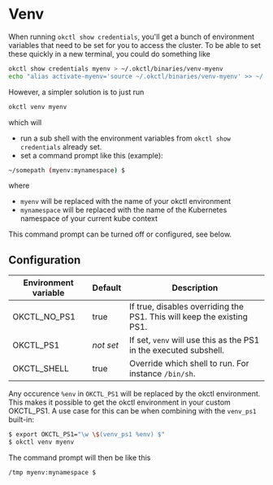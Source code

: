 # Venv

When running `okctl show credentials`, you'll get a bunch of environment variables that need to be set for you to
access the cluster. To be able to set these quickly in a new terminal, you could do something like

```bash
okctl show credentials myenv > ~/.okctl/binaries/venv-myenv
echo "alias activate-myenv='source ~/.okctl/binaries/venv-myenv' >> ~/.bash_aliases"
```

However, a simpler solution is to just run

```bash
okctl venv myenv
```

which will
* run a sub shell with the environment variables from `okctl show credentials` already set.
* set a command prompt like this (example):

```bash
~/somepath (myenv:mynamespace) $
```

where

* `myenv` will be replaced with the name of your okctl environment
* `mynamespace` will be replaced with the name of the Kubernetes namespace of your current kube context

This command prompt can be turned off or configured, see below.

## Configuration

| Environment variable      | Default   | Description                                                            |
| ------------------        | --------- | ---------------------------------------------------------------------- |
| OKCTL_NO_PS1              | true      | If true, disables overriding the PS1. This will keep the existing PS1. |
| OKCTL_PS1                 | *not set* | If set, `venv` will use this as the PS1 in the executed subshell.      |
| OKCTL_SHELL               | true      | Override which shell to run. For instance `/bin/sh`.                   |

Any occurence `%env` in `OKCTL_PS1` will be replaced by the okctl environment. This makes it possible to get the okctl
environment in your custom OKCTL_PS1. A use case for this can be when combining with the `venv_ps1` built-in:

```bash
$ export OKCTL_PS1="\w \$(venv_ps1 %env) $"
$ okctl venv myenv
```

The command prompt will then be like this

```bash
/tmp myenv:mynamespace $
```

